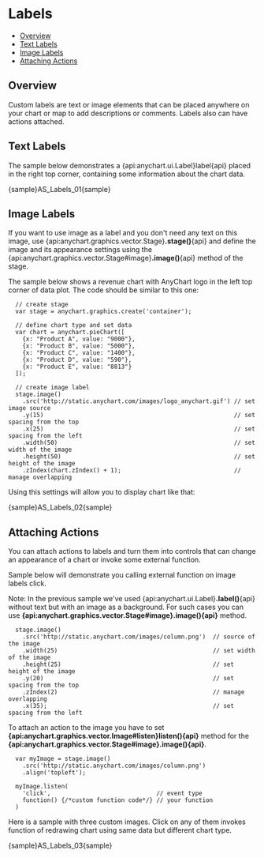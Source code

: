 # Labels 

* [Overview](#overview)
* [Text Labels](#text_labels)
* [Image Labels](#image_labels)
* [Attaching Actions](#attaching_actions)


## Overview

Custom labels are text or image elements that can be placed anywhere on your chart or map to add descriptions or comments. Labels also can have actions attached.
  
  
<!--This article describes labels visualisation and interactivity settings - if you need to know about custom labels positioning, please study Controls and Controls Positioning.-->


## Text Labels

The sample below demonstrates a {api:anychart.ui.Label}label{api} placed in the right top corner, containing some information about the chart data.

{sample}AS\_Labels\_01{sample}

## Image Labels

If you want to use image as a label and you don't need any text on this image, use {api:anychart.graphics.vector.Stage}**.stage()**{api} and define the image and its appearance settings using the {api:anychart.graphics.vector.Stage#image}**.image()**{api} method of the stage. 

The sample below shows a revenue chart with AnyChart logo in the left top corner of data plot. The code should be similar to this one:

```
  // create stage
  var stage = anychart.graphics.create('container');
  
  // define chart type and set data
  var chart = anychart.pieChart([
    {x: "Product A", value: "9000"},
    {x: "Product B", value: "5000"},
    {x: "Product C", value: "1400"},
    {x: "Product D", value: "590"},
    {x: "Product E", value: "8813"}
  ]);
  
  // create image label
  stage.image()
    .src('http://static.anychart.com/images/logo_anychart.gif') // set image source
    .y(15)                                                      // set spacing from the top
    .x(25)                                                      // set spacing from the left
    .width(50)                                                  // set width of the image
    .height(50)                                                 // set height of the image
    .zIndex(chart.zIndex() + 1);                                // manage overlapping
```

Using this settings will allow you to display chart like that:

{sample}AS\_Labels\_02{sample}

## Attaching Actions

You can attach actions to labels and turn them into controls that can change an appearance of a chart or invoke some external function.

Sample below will demonstrate you calling external function on image labels click.

Note: In the previous sample we've used {api:anychart.ui.Label}**.label()**{api} without text but with an image as a background. For such cases you can use **{api:anychart.graphics.vector.Stage#image}.image(){api}** method.

```
  stage.image()
    .src('http://static.anychart.com/images/column.png')  // source of the image
    .width(25)                                            // set width of the image
    .height(25)                                           // set height of the image
    .y(20)                                                // set spacing from the top
    .zIndex(2)                                            // manage overlapping
    .x(35);                                               // set spacing from the left
```

To attach an action to the image you have to set **{api:anychart.graphics.vector.Image#listen}listen(){api}** method for the **{api:anychart.graphics.vector.Stage#image}.image(){api}**.<!-- Full list of available actions is described in Interactivity Article.-->

```
  var myImage = stage.image()
    .src('http://static.anychart.com/images/column.png')
    .align('topleft');
  
  myImage.listen(
    'click',                              // event type
    function() {/*custom function code*/} // your function
  )
```

Here is a sample with three custom images. Click on any of them invokes function of redrawing chart using same data but different chart type.

{sample}AS\_Labels\_03{sample}